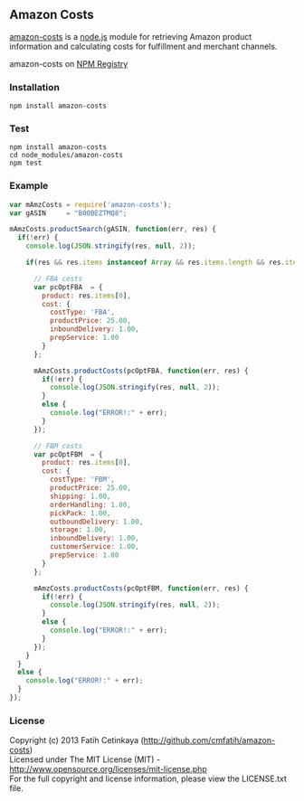 ## Amazon Costs

  [amazon-costs](http://github.com/cmfatih/amazon-costs) is a [node.js](http://nodejs.org) module for retrieving Amazon product information and calculating costs for fulfillment and merchant channels.  

  amazon-costs on [NPM Registry](http://npmjs.org/package/amazon-costs)

### Installation

```
npm install amazon-costs
```

### Test

```
npm install amazon-costs
cd node_modules/amazon-costs
npm test
```

### Example

```javascript
var mAmzCosts = require('amazon-costs');
var gASIN     = "B00BEZTMQ8";

mAmzCosts.productSearch(gASIN, function(err, res) {
  if(!err) {
    console.log(JSON.stringify(res, null, 2));

    if(res && res.items instanceof Array && res.items.length && res.items[0].asin == gASIN) {

      // FBA costs
      var pcOptFBA  = {
        product: res.items[0],
        cost: {
          costType: 'FBA',
          productPrice: 25.00,
          inboundDelivery: 1.00,
          prepService: 1.00
        }
      };

      mAmzCosts.productCosts(pcOptFBA, function(err, res) {
        if(!err) {
          console.log(JSON.stringify(res, null, 2));
        }
        else {
          console.log("ERROR!:" + err);
        }
      });

      // FBM costs
      var pcOptFBM  = {
        product: res.items[0],
        cost: {
          costType: 'FBM',
          productPrice: 25.00,
          shipping: 1.00,
          orderHandling: 1.00,
          pickPack: 1.00,
          outboundDelivery: 1.00,
          storage: 1.00,
          inboundDelivery: 1.00,
          customerService: 1.00,
          prepService: 1.00
        }
      };

      mAmzCosts.productCosts(pcOptFBM, function(err, res) {
        if(!err) {
          console.log(JSON.stringify(res, null, 2));
        }
        else {
          console.log("ERROR!:" + err);
        }
      });
    }
  }
  else {
    console.log("ERROR!:" + err);
  }
});
```

### License

Copyright (c) 2013 Fatih Cetinkaya (http://github.com/cmfatih/amazon-costs)  
Licensed under The MIT License (MIT) - http://www.opensource.org/licenses/mit-license.php  
For the full copyright and license information, please view the LICENSE.txt file.